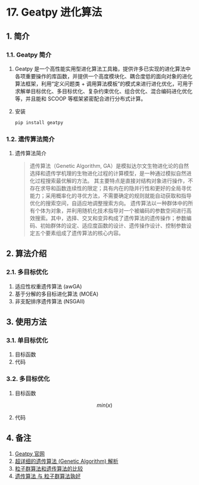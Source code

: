 # 17. Geatpy 进化算法

## 1. 简介

### 1.1. Geatpy 简介

1. Geatpy 是一个高性能实用型进化算法工具箱，提供许多已实现的进化算法中各项重要操作的库函数，并提供一个高度模块化、耦合度低的面向对象的进化算法框架，利用“定义问题类 + 调用算法模板”的模式来进行进化优化，可用于求解单目标优化、多目标优化、复杂约束优化、组合优化、混合编码进化优化等，并且能和 SCOOP 等框架紧密配合进行分布式计算。

1. 安装

    ```bash
    pip install geatpy
    ```

### 1.2. 遗传算法简介

1. 遗传算法简介

    > 遗传算法（Genetic Algorithm, GA）是模拟达尔文生物进化论的自然选择和遗传学机理的生物进化过程的计算模型，是一种通过模拟自然进化过程搜索最优解的方法。
    其主要特点是直接对结构对象进行操作，不存在求导和函数连续性的限定；具有内在的隐并行性和更好的全局寻优能力；采用概率化的寻优方法，不需要确定的规则就能自动获取和指导优化的搜索空间，自适应地调整搜索方向。
    遗传算法以一种群体中的所有个体为对象，并利用随机化技术指导对一个被编码的参数空间进行高效搜索。其中，选择、交叉和变异构成了遗传算法的遗传操作；参数编码、初始群体的设定、适应度函数的设计、遗传操作设计、控制参数设定五个要素组成了遗传算法的核心内容。

## 2. 算法介绍

### 2.1. 多目标优化

1. 适应性权重遗传算法 (awGA)
2. 基于分解的多目标进化算法 (MOEA)
3. 非支配排序遗传算法 (NSGAⅡ)

## 3. 使用方法

### 3.1. 单目标优化

1. 目标函数
2. 代码

### 3.2. 多目标优化

1. 目标函数

    $$ min (x) $$

2. 代码

## 4. 备注

1. [Geatpy 官网](http://geatpy.com/index.php/home/)
2. [超详细的遗传算法 (Genetic Algorithm) 解析](https://www.jianshu.com/p/ae5157c26af9)
3. [粒子群算法和遗传算法的比较](https://blog.csdn.net/qq_32252957/article/details/84334997)
4. [遗传算法 与 粒子群算法孰好](https://zhuanlan.zhihu.com/p/427787159)
